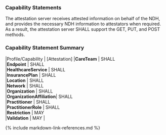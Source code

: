 ### Capability Statements
The attestation server receives attested information on behalf of the NDH, and provides the necessary NDH information to attestators when required. As a result, the attestation server SHALL support the GET, PUT, and POST methods.

### Capability Statement Summary

<style>
    th{border: solid 2px lightgrey;}
    td{border: solid 2px lightgrey;}
</style>

|Profile/Capability         | [Attestation]
|**CareTeam**               |  SHALL                      
|**Endpoint**               |  SHALL             
|**HealthcareService**      |  SHALL             
|**InsurancePlan**          |  SHALL             
|**Location**               |  SHALL             
|**Network**                |  SHALL             
|**Organization**           |  SHALL             
|**OrganizationAffiliation**|  SHALL             
|**Practitioner**           |  SHALL             
|**PractitionerRole**       |  SHALL             
|**Restriction**            |  MAY               
|**Validation**             |  MAY               | 



{% include markdown-link-references.md %}